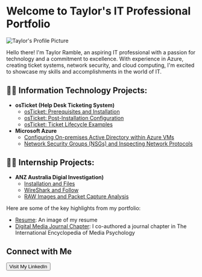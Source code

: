 # Welcome to Taylor's IT Professional Portfolio

![Taylor's Profile Picture](link_to_your_profile_picture.jpg)

Hello there! I'm Taylor Ramble, an aspiring IT professional with a passion for technology and a commitment to excellence. With experience in Azure, creating ticket systems, network security, and cloud computing, I'm excited to showcase my skills and accomplishments in the world of IT.

<h2>👨‍💻 Information Technology Projects:</h2>

- <b>osTicket (Help Desk Ticketing System)</b>
  - [osTicket: Prerequisites and Installation](https://github.com/tmramble/osTicket)
  - [osTicket: Post-Installation Configuration](https://github.com/tmramble/post-install-config)
  - [osTicket: Ticket Lifecycle Examples](https://github.com/tmramble/ticket-lifecycle)
- <b>Microsoft Azure</b>
  - [Configuring On-premises Active Directory within Azure VMs](https://github.com/tmramble/configure-az)
  - [Network Security Groups (NSGs) and Inspecting Network Protocols](https://github.com/tmramble/azure-networkprotocols)

<h2>👨‍💻 Internship Projects:</h2>

- <b>ANZ Australia Digial Investigation)</b>
  - [Installation and Files]()
  - [WireShark and Follow]()
  - [RAW Images and Packet Capture Analysis](https://github.com/tmramble/packetcaptureanalysis)

Here are some of the key highlights from my portfolio:

- [Resume](link_to_project_1): An image of my resume
- [Digital Media Journal Chapter](https://www.linkedin.com/in/taylor-ramble-4a395422a/overlay/1635542825761/single-media-viewer/?profileId=ACoAADly_rsBcasyCTiR_xBju9k3mBnV0hbWSqg): I co-authored a journal chapter in The International Encyclopedia of Media Psychology


<h2>Connect with Me</h2>
    <a href="https://www.linkedin.com/in/taylor-ramble-4a395422a/" target="_blank" rel="noopener noreferrer">
        <button>Visit My LinkedIn</button>
